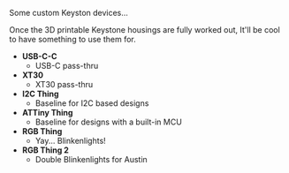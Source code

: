 Some custom Keyston devices...

Once the 3D printable Keystone housings are fully worked out, It'll be cool to have something to use them for.

* **USB-C-C**
  * USB-C pass-thru
* **XT30**
  * XT30 pass-thru
* **I2C Thing**
  * Baseline for I2C based designs
* **ATTiny Thing**
  * Baseline for designs with a built-in MCU
* **RGB Thing**
  * Yay...  Blinkenlights!
* **RGB Thing 2**
  * Double Blinkenlights for Austin
